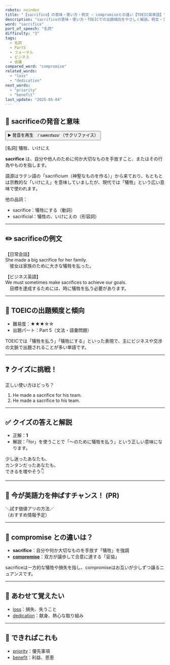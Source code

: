 ```yaml
---
robots: noindex
title: "【sacrifice】の意味・使い方・例文 ― compromiseとの違い【TOEIC英単語】"
description: "sacrificeの意味・使い方・TOEICでの出題傾向をやさしく解説。例文・クイズ付きでcompromiseとの違いもわかりやすく学べます。"
word: "sacrifice"
part_of_speech: "名詞"
difficulty: "3"
tags:
  - 名詞
  - Part5
  - フォーマル
  - ビジネス
  - 会議
compared_word: "compromise"
related_words:
  - "loss"
  - "dedication"
next_words:
  - "priority"
  - "benefit"
last_update: "2025-05-04"
---
```


## 🔰 sacrificeの発音と意味

<button class="play-audio" onclick="playTTS('sacrifice')">
  <span class="play-audio-main">
    ▶️ 発音を再生　/ˈsækrɪfaɪs/
  </span>
  <span class="play-audio-sub">
    （サクリファイス）
  </span>
</button>

[名詞] 犠牲、いけにえ

**sacrifice** は、自分や他人のために何か大切なものを手放すこと、またはその行為やものを指します。

語源はラテン語の「sacrificium（神聖なものを作る）」から来ており、もともとは宗教的な「いけにえ」を意味していましたが、現代では「犠牲」という広い意味で使われます。

他の品詞：  
- sacrifice：犠牲にする（動詞）
- sacrificial：犠牲の、いけにえの（形容詞）

---

## ✏️ sacrificeの例文

【日常会話】  
She made a big sacrifice for her family.  
　彼女は家族のために大きな犠牲を払った。

【ビジネス英語】  
We must sometimes make sacrifices to achieve our goals.  
　目標を達成するためには、時に犠牲を払う必要があります。

---

## 🎯 TOEICの出題頻度と傾向

- 難易度：★★★☆☆
- 出題パート：Part 5（文法・語彙問題）

TOEICでは「犠牲を払う」「犠牲にする」といった表現で、主にビジネスや交渉の文脈で出題されることが多い単語です。

---

## ❓ クイズに挑戦！

正しい使い方はどっち？

1. He made a sacrifice for his team.  
2. He made a sacrifice to his team.

---

## ✅ クイズの答えと解説

- 正解：**1**
- 解説：「for」を使うことで「～のために犠牲を払う」という正しい意味になります。

少し迷ったあなたも、  
カンタンだったあなたも、  
できるを増やそう👇️

---

## 🚀 今が英語力を伸ばすチャンス！ (PR)

<div class="info-center">
＼試す価値アリの方法／<br>  
（おすすめ情報予定）
</div>

---

## 🤔  compromise との違いは？

- **sacrifice**：自分や何か大切なものを手放す「犠牲」を強調
- **[compromise](/word/compromise/)**：双方が譲歩して合意に達する「妥協」

sacrificeは一方的な犠牲や損失を指し、compromiseはお互いが少しずつ譲るニュアンスです。

---

## 🧩 あわせて覚えたい

- [loss](/word/loss/)：損失、失うこと
- [dedication](/word/dedication/)：献身、熱心な取り組み

---

## 📖 できればこれも

- [priority](/word/priority/)：優先事項
- [benefit](/word/benefit/)：利益、恩恵

<!-- cvid: aid24_bid19 -->
